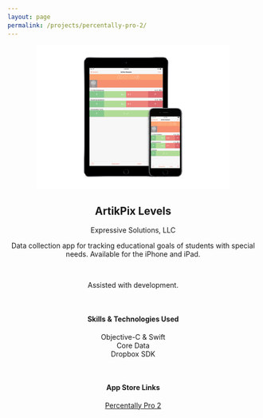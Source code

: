 ```yaml
---
layout: page
permalink: /projects/percentally-pro-2/
---
```

<center>
    <img src="/projects/img/percentallypro2.png" alt="Percentally Pro 2"/>
	<h2>ArtikPix Levels</h2>
	<p>Expressive Solutions, LLC</p>
	<p>Data collection app for tracking educational goals of students with special needs.  Available for the iPhone and iPad.</p>
</center>

<br/>

<center><p>Assisted with development.</p></center>

<br/>

<center><h4>Skills & Technologies Used</h4></center>
<center>
	<p>Objective-C & Swift<br/>
	Core Data<br/>
    Dropbox SDK</p>
</center>

<br/>

<center><h4>App Store Links</h4></center>
<center>
	<p><a href="https://itunes.apple.com/us/app/percentally-pro-2/id1037705087?mt=8" target="_blank">Percentally Pro 2</a></p>
</center>
